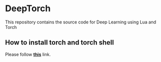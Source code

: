 # DeepTorch
This repository contains the source code for Deep Learning using Lua and Torch

## How to install torch and torch shell

Please follow [**this**](http://torch.ch/docs/getting-started.html) link.